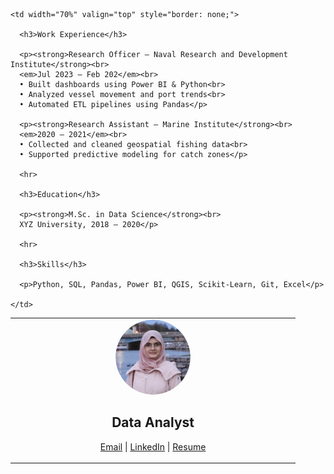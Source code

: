 <table style="border: none;">
  <tr>
    <td width="40%" align="center" valign="top" style="border: none;">
      <img src="/profile_pic.png" alt="Profile Picture" style="border-radius: 50%; width: 120px; height: 120px; object-fit: cover;"><br>
      <h2>Data Analyst</h2>
      <p>
        <a href="mailto:sobiakhanam2000@gmail.com">Email</a> |
        <a href="https://linkedin.com/in/sobia-khanam" target="_blank">LinkedIn</a> |
        <a href="/SOBIA KHANAM - RESUME.pdf" target="_blank">Resume</a>
      <p>
    </td>

    <td width="70%" valign="top" style="border: none;">

      <h3>Work Experience</h3>

      <p><strong>Research Officer – Naval Research and Development Institute</strong><br>
      <em>Jul 2023 – Feb 202</em><br>
      • Built dashboards using Power BI & Python<br>
      • Analyzed vessel movement and port trends<br>
      • Automated ETL pipelines using Pandas</p>

      <p><strong>Research Assistant – Marine Institute</strong><br>
      <em>2020 – 2021</em><br>
      • Collected and cleaned geospatial fishing data<br>
      • Supported predictive modeling for catch zones</p>

      <hr>

      <h3>Education</h3>

      <p><strong>M.Sc. in Data Science</strong><br>
      XYZ University, 2018 – 2020</p>

      <hr>

      <h3>Skills</h3>

      <p>Python, SQL, Pandas, Power BI, QGIS, Scikit-Learn, Git, Excel</p>

    </td>
  </tr>
</table>
